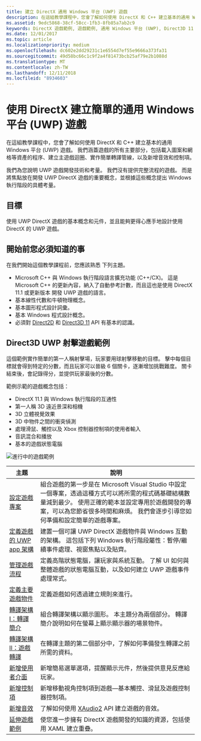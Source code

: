 ```yaml
---
title: 建立 DirectX 通用 Windows 平台 (UWP) 遊戲
description: 在這組教學課程中，您會了解如何使用 DirectX 和 C++ 建立基本的通用 Windows 平台 (UWP) 遊戲。
ms.assetid: 9edc5868-38cf-58cc-1fb3-8fb85a7ab2c9
keywords: DirectX 遊戲範例, 遊戲範例, 通用 Windows 平台 (UWP), Direct3D 11 遊戲
ms.date: 12/01/2017
ms.topic: article
ms.localizationpriority: medium
ms.openlocfilehash: dc602e2dd29231c1e6554d7ef55e9666a373fa31
ms.sourcegitcommit: 49d58bc66c1c9f2a4f81473bcb25af79e2b1088d
ms.translationtype: MT
ms.contentlocale: zh-TW
ms.lasthandoff: 12/11/2018
ms.locfileid: "8934603"
---
```

# <a name="create-a-simple-universal-windows-platform-uwp-game-with-directx"></a>使用 DirectX 建立簡單的通用 Windows 平台 (UWP) 遊戲

在這組教學課程中，您會了解如何使用 DirectX 和 C++ 建立基本的通用 Windows 平台 (UWP) 遊戲。 我們涵蓋遊戲的所有主要部分，包括載入圖案和網格等資產的程序、建立主遊戲迴圈、實作簡單轉譯管線，以及新增音效和控制項。

我們為您說明 UWP 遊戲開發技術和考量。 我們沒有提供完整流程的遊戲。 而是將焦點放在開發 UWP DirectX 遊戲的重要概念，並根據這些概念提出 Windows 執行階段的具體考量。

## <a name="objective"></a>目標

使用 UWP DirectX 遊戲的基本概念和元件，並且能夠更得心應手地設計使用 DirectX 的 UWP 遊戲。

## <a name="what-you-need-to-know-before-starting"></a>開始前您必須知道的事


在我們開始這個教學課程前，您應該熟悉 下列主題。

-   Microsoft C++ 與 Windows 執行階段語言擴充功能 (C++/CX)。 這是 Microsoft C++ 的更新內容，納入了自動參考計數，而且這也是使用 DirectX 11.1 或更新版本 開發 UWP 遊戲的語言。
-   基本線性代數和牛頓物理概念。
-   基本圖形程式設計詞彙。
-   基本 Windows 程式設計概念。
-   必須對 [Direct2D](https://msdn.microsoft.com/library/windows/apps/dd370990.aspx) 和 [Direct3D 11](https://msdn.microsoft.com/library/windows/desktop/hh404569) API 有基本的認識。

##  <a name="direct3d-uwp-shooting-game-sample"></a>Direct3D UWP 射擊遊戲範例


這個範例實作簡單的第一人稱射擊場，玩家要用球射擊移動的目標。 擊中每個目標就會得到特定的分數，而且玩家可以晉級 6 個關卡，逐漸增加挑戰難度。 關卡結束後，會記錄得分，並提供玩家最後的分數。

範例示範的遊戲概念包括：

-   DirectX 11.1 與 Windows 執行階段的互通性
-   第一人稱 3D 遠近景深和相機
-   3D 立體視覺效果
-   3D 中物件之間的衝突偵測
-   處理滑鼠、觸控以及 Xbox 控制器控制項的使用者輸入
-   音訊混合和播放
-   基本的遊戲狀態電腦

![進行中的遊戲範例](images/simple-dx-game-overview.png)

| 主題 | 說明 |
|-------|-------------|
|[設定遊戲專案](tutorial--setting-up-the-games-infrastructure.md) | 組合遊戲的第一步是在 Microsoft Visual Studio 中設定一個專案，透過這種方式可以將所需的程式碼基礎結構數量減到最少。 使用正確的範本並設定專用於遊戲開發的專案，可以為您節省很多時間和麻煩。 我們會逐步引導您如何準備和設定簡單的遊戲專案。 |
| [定義遊戲的 UWP app 架構](tutorial--building-the-games-uwp-app-framework.md) | 建置一個可讓 UWP DirectX 遊戲物件與 Windows 互動的架構。 這包括下列 Windows 執行階段屬性：暫停/繼續事件處理、視窗焦點以及貼齊。  |
| [管理遊戲流程](tutorial-game-flow-management.md) | 定義高階狀態電腦，讓玩家與系統互動。 了解 UI 如何與整體遊戲的狀態電腦互動，以及如何建立 UWP 遊戲事件處理常式。 |
| [定義主要遊戲物件](tutorial--defining-the-main-game-loop.md) | 定義遊戲如何透過建立規則來進行。 |
| [轉譯架構 I：轉譯簡介](tutorial--assembling-the-rendering-pipeline.md) | 組合轉譯架構以顯示圖形。 本主題分為兩個部分。 轉譯簡介說明如何在螢幕上顯示顯示器的場景物件。 |
| [轉譯架構 II：遊戲轉譯](tutorial-game-rendering.md) | 在轉譯主題的第二個部分中，了解如何準備發生轉譯之前所需的資料。 |
| [新增使用者介面](tutorial--adding-a-user-interface.md) | 新增簡易選單選項，提醒顯示元件，然後提供意見反應給玩家。 |
| [新增控制項](tutorial--adding-controls.md) | 新增移動視角控制項到遊戲&mdash;基本觸控、滑鼠及遊戲控制器控制項。 |
| [新增音效](tutorial--adding-sound.md) | 了解如何使用 [XAudio2](https://msdn.microsoft.com/library/windows/desktop/ee415813) API 建立遊戲的音效。 |
| [延伸遊戲範例](tutorial-resources.md) | 使您進一步擁有 DirectX 遊戲開發的知識的資源，包括使用 XAML 建立重疊。 |